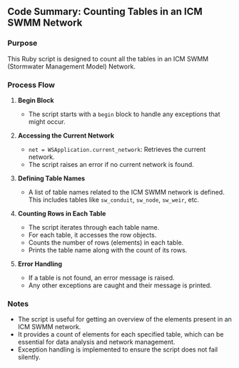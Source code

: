 ## Code Summary: Counting Tables in an ICM SWMM Network

### Purpose
This Ruby script is designed to count all the tables in an ICM SWMM (Stormwater Management Model) Network.

### Process Flow

1. **Begin Block**
   - The script starts with a `begin` block to handle any exceptions that might occur.

2. **Accessing the Current Network**
   - `net = WSApplication.current_network`: Retrieves the current network.
   - The script raises an error if no current network is found.

3. **Defining Table Names**
   - A list of table names related to the ICM SWMM network is defined. This includes tables like `sw_conduit`, `sw_node`, `sw_weir`, etc.

4. **Counting Rows in Each Table**
   - The script iterates through each table name.
   - For each table, it accesses the row objects.
   - Counts the number of rows (elements) in each table.
   - Prints the table name along with the count of its rows.

5. **Error Handling**
   - If a table is not found, an error message is raised.
   - Any other exceptions are caught and their message is printed.

### Notes
- The script is useful for getting an overview of the elements present in an ICM SWMM network.
- It provides a count of elements for each specified table, which can be essential for data analysis and network management.
- Exception handling is implemented to ensure the script does not fail silently.
